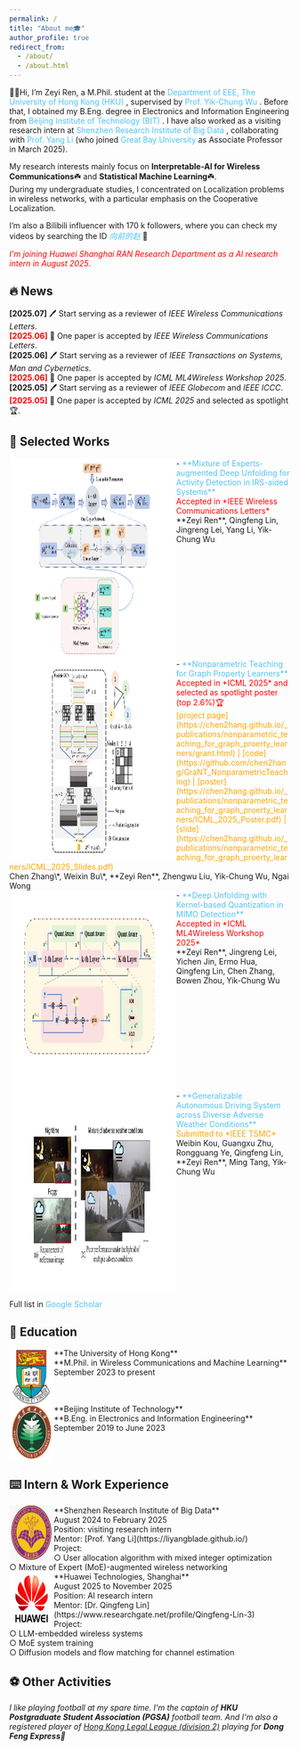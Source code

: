 ```yaml
---
permalink: /
title: "About me🎓"
author_profile: true
redirect_from: 
  - /about/
  - /about.html
---
```

<p>
👋😀Hi, I’m Zeyi Ren, a M.Phil. student at the
  <a href="https://www.eee.hku.hk/" style="color:#4fc3f7;text-decoration:none;">
    Department of EEE, The University of Hong Kong (HKU)
  </a>,
  supervised by
  <a href="https://www.eee.hku.hk/~ycwu/" style="color:#4fc3f7;text-decoration:none;">
    Prof. Yik-Chung Wu
  </a>.
  Before that, I obtained my B.Eng. degree in Electronics and Information Engineering from
  <a href="https://sie.bit.edu.cn/" style="color:#4fc3f7;text-decoration:none;">
    Beijing Institute of Technology (BIT)
  </a>.
  I have also worked as a visiting research intern at
  <a href="https://www.sribd.cn/" style="color:#4fc3f7;text-decoration:none;">
    Shenzhen Research Institute of Big Data
  </a>,
  collaborating with
  <a href="https://liyangblade.github.io/" style="color:#4fc3f7;text-decoration:none;">
    Prof. Yang Li
  </a>
  (who joined
  <a href="https://www.gbu.edu.cn/" style="color:#4fc3f7;text-decoration:none;">
    Great Bay University
  </a>
  as Associate Professor in March 2025).
</p>

My research interests mainly focus on **Interpretable-AI for Wireless Communications**☘️ and **Statistical Machine Learning**☘️.<br>
During my undergraduate studies, I concentrated on Localization problems in wireless networks, with a particular emphasis on the Cooperative Localization.<br>

I’m also a Bilibili influencer with 170 k followers, where you can check my videos by searching the ID
  <a href="https://space.bilibili.com/471218890?spm_id_from=333.1007.0.0" style="color:#4fc3f7;text-decoration:none;">
    *向前的赵*
  </a>🎥<br>

<span style="color: red;">*I'm joining Huawei Shanghai RAN Research Department as a AI research intern in August 2025*. </span>

🔥 News
------
**[2025.07]** 🖊️ Start serving as a reviewer of *IEEE Wireless Communications Letters*.<br>
<span style="color: red;"> **[2025.06]** </span> 🎉 One paper is accepted by *IEEE Wireless Communications Letters*.<br>
**[2025.06]** 🖊️ Start serving as a reviewer of *IEEE Transactions on Systems, Man and Cybernetics*.<br>
<span style="color: red;"> **[2025.06]** </span> 🎉 One paper is accepted by *ICML ML4Wireless Workshop 2025*.<br>
**[2025.05]** 🖊️ Start serving as a reviewer of *IEEE Globecom* and *IEEE ICCC*.<br>
<span style="color: red;"> **[2025.05]** </span> 🎉 One paper is accepted by *ICML 2025* and selected as spotlight🏆.<br>

📃 Selected Works
------
<img src="images/moe.png" align="left" width="300" height="360"/>
- <a href="https://arxiv.org/abs/2502.20183" style="color:#4fc3f7;text-decoration:none;">
    **Mixture of Experts-augmented Deep Unfolding for Activity Detection in IRS-aided Systems**
  </a><br>
<span style="color: red;">Accepted in *IEEE Wireless Communications Letters* </span><br>
**Zeyi Ren**, Qingfeng Lin, Jingreng Lei, Yang Li, Yik-Chung Wu
<br clear="left"/>


<img src="images/GCN.png" align="left" width="300" height="360"/>
- <a href="https://arxiv.org/abs/2505.14170" style="color:#4fc3f7;text-decoration:none;">
    **Nonparametric Teaching for Graph Property Learners**
  </a><br>
<span style="color: red;">Accepted in *ICML 2025* and selected as spotlight poster (top 2.6%)🏆 </span><br>
<span style="color: orange;">[project page](https://chen2hang.github.io/_publications/nonparametric_teaching_for_graph_proerty_learners/grant.html) | [code](https://github.com/chen2hang/GraNT_NonparametricTeaching) | [poster](https://chen2hang.github.io/_publications/nonparametric_teaching_for_graph_proerty_learners/ICML_2025_Poster.pdf) | [slide](https://chen2hang.github.io/_publications/nonparametric_teaching_for_graph_proerty_learners/ICML_2025_Slides.pdf)</span><br>
Chen Zhang\*, Weixin Bu\*, **Zeyi Ren**, Zhengwu Liu, Yik-Chung Wu, Ngai Wong
<br clear="left"/>


<img src="images/KAQ.png" align="left" width="300" height="360"/>
- <a href="https://arxiv.org/abs/2505.12736" style="color:#4fc3f7;text-decoration:none;">
    **Deep Unfolding with Kernel-based Quantization in MIMO Detection**
  </a><br>
<span style="color: red;">Accepted in *ICML ML4Wireless Workshop 2025* </span><br>
**Zeyi Ren**, Jingreng Lei, Yichen Jin, Ermo Hua, Qingfeng Lin, Chen Zhang, Bowen Zhou, Yik-Chung Wu
<br clear="left"/>


<img src="images/TSMC.png" align="left" width="300" height="360"/>
- <a href="https://arxiv.org/abs/2409.14737" style="color:#4fc3f7;text-decoration:none;">
    **Generalizable Autonomous Driving System across Diverse Adverse Weather Conditions**
  </a><br>
<span style="color: orange;">Submitted to *IEEE TSMC* </span><br>
Weibin Kou, Guangxu Zhu, Rongguang Ye, Qingfeng Lin, **Zeyi Ren**, Ming Tang, Yik-Chung Wu<br>
<br clear="left"/>

Full list in 
<a href="https://scholar.google.com/citations?user=bdkdiw4AAAAJ&hl=en" style="color:#4fc3f7;text-decoration:none;">
    Google Scholar
  </a>

📖 Education
------
<img src="images/HKU.png" align="left" width="80" height="100"/>
    **The University of Hong Kong**<br>
    **M.Phil. in Wireless Communications and Machine Learning**<br>
    September 2023 to present
<br clear="left"/>

<img src="images/BIT.png" align="left" width="80" height="100"/>
    **Beijing Institute of Technology**<br>
    **B.Eng. in Electronics and Information Engineering**<br>
    September 2019 to June 2023
<br clear="left"/>

⌨️ Intern & Work Experience
------
<img src="images/SRIBD.png" align="left" width="80" height="100"/>
    **Shenzhen Research Institute of Big Data**<br>
    August 2024 to February 2025<br>
    Position: visiting research intern<br>
    Mentor: [Prof. Yang Li](https://liyangblade.github.io/)<br>
    Project:<br>
    ○ User allocation algorithm with mixed integer optimization<br>
    ○ Mixture of Expert (MoE)-augmented wireless networking<br>
    

<img src="images/huawei.png" align="left" width="80" height="100"/>
    **Huawei Technologies, Shanghai**<br>
    August 2025 to November 2025<br>
    Position: AI research intern<br>
    Mentor: [Dr. Qingfeng Lin](https://www.researchgate.net/profile/Qingfeng-Lin-3)<br>
    Project:<br>
    ○ LLM-embedded wireless systems<br>
    ○ MoE system training<br>
    ○ Diffusion models and flow matching for channel estimation<br>


⚽ Other Activities
------
*I like playing football at my spare time. I'm the captain of **HKU Postgraduate Student Association (PGSA)** football team. And I'm also a registered player of [Hong Kong Legal League (division 2)](https://legalleague.leaguerepublic.com/index.html) playing for **Dong Feng Express**🚀*
